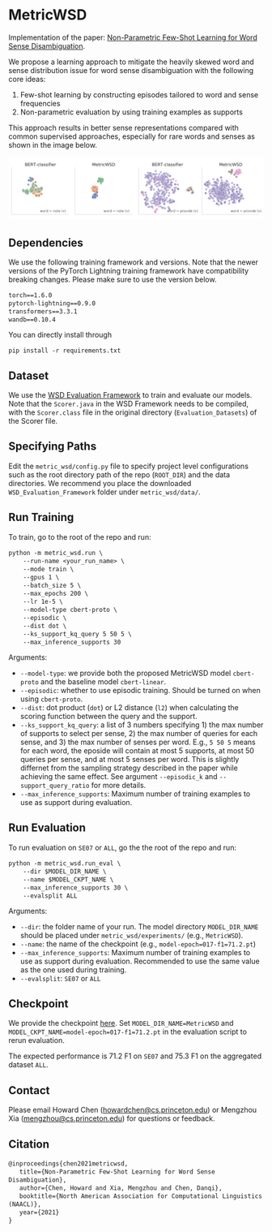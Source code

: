# MetricWSD
Implementation of the paper: [Non-Parametric Few-Shot Learning for Word Sense Disambiguation](https://arxiv.org/abs/2104.12677).

We propose a learning approach to mitigate the heavily skewed word and sense distribution issue for word sense disambiguation with the following core ideas:

1. Few-shot learning by constructing episodes tailored to word and sense frequencies
2. Non-parametric evaluation by using training examples as supports

This approach results in better sense representations compared with common supervised approaches, especially for rare words and senses as shown in the image below.

<img src="images/tsne.png" width="800"/>

## Dependencies
We use the following training framework and versions. Note that the newer versions of the PyTorch Lightning training framework have compatibility breaking changes. Please make sure to use the version below.

```
torch==1.6.0
pytorch-lightning==0.9.0
transformers==3.3.1
wandb==0.10.4
```

You can directly install through

```
pip install -r requirements.txt
```

## Dataset
We use the [WSD Evaluation Framework](http://lcl.uniroma1.it/wsdeval/) to train and evaluate our models. Note that the `Scorer.java` in the WSD Framework needs to be compiled, with the `Scorer.class` file in the original directory (`Evaluation_Datasets`) of the Scorer file.

## Specifying Paths
Edit the `metric_wsd/config.py` file to specify project level configurations such as the root directory path of the repo (`ROOT_DIR`) and the data directories. We recommend you place the downloaded `WSD_Evaluation_Framework` folder under `metric_wsd/data/`.

## Run Training
To train, go to the root of the repo and run:

```
python -m metric_wsd.run \
    --run-name <your_run_name> \
    --mode train \
    --gpus 1 \
    --batch_size 5 \
    --max_epochs 200 \
    --lr 1e-5 \
    --model-type cbert-proto \
    --episodic \
    --dist dot \
    --ks_support_kq_query 5 50 5 \
    --max_inference_supports 30
```
Arguments:

* `--model-type`: we provide both the proposed MetricWSD model `cbert-proto` and the baseline model `cbert-linear`.
* `--episodic`: whether to use episodic training. Should be turned on when using `cbert-proto`.
* `--dist`: dot product (`dot`) or L2 distance (`l2`) when calculating the scoring function between the query and the support.
* `--ks_support_kq_query`: a list of 3 numbers specifying 1) the max number of supports to select per sense, 2) the max number of queries for each sense, and 3) the max number of senses per word. E.g., `5 50 5` means for each word, the eposide will contain at most 5 supports, at most 50 queries per sense, and at most 5 senses per word. This is slightly differnet from the sampling strategy described in the paper while achieving the same effect. See argument `--episodic_k` and `--support_query_ratio` for more details.
* `--max_inference_supports`: Maximum number of training examples to use as support during evaluation.


## Run Evaluation
To run evaluation on `SE07` or `ALL`, go the the root of the repo and run:

```
python -m metric_wsd.run_eval \
    --dir $MODEL_DIR_NAME \
    --name $MODEL_CKPT_NAME \
    --max_inference_supports 30 \
    --evalsplit ALL
```
Arguments:

* `--dir`: the folder name of your run. The model directory `MODEL_DIR_NAME` should be placed under `metric_wsd/experiments/` (e.g., `MetricWSD`).
* `--name`: the name of the checkpoint (e.g., `model-epoch=017-f1=71.2.pt`)
* `--max_inference_supports`: Maximum number of training examples to use as support during evaluation. Recommended to use the same value as the one used during training.
* `--evalsplit`: `SE07` or `ALL`

## Checkpoint
We provide the checkpoint [here](https://drive.google.com/file/d/1TF6cSCq8moSvFAPhNiwioFXO7GnyOVJd/view?usp=sharing).
Set `MODEL_DIR_NAME=MetricWSD` and `MODEL_CKPT_NAME=model-epoch=017-f1=71.2.pt` in the evaluation script to rerun evaluation.

The expected performance is 71.2 F1 on `SE07` and 75.3 F1 on the aggregated dataset `ALL`.

## Contact
Please email Howard Chen (howardchen@cs.princeton.edu) or Mengzhou Xia (mengzhou@cs.princeton.edu) for questions or feedback.

## Citation
```
@inproceedings{chen2021metricwsd,
   title={Non-Parametric Few-Shot Learning for Word Sense Disambiguation},
   author={Chen, Howard and Xia, Mengzhou and Chen, Danqi},
   booktitle={North American Association for Computational Linguistics (NAACL)},
   year={2021}
}
```
